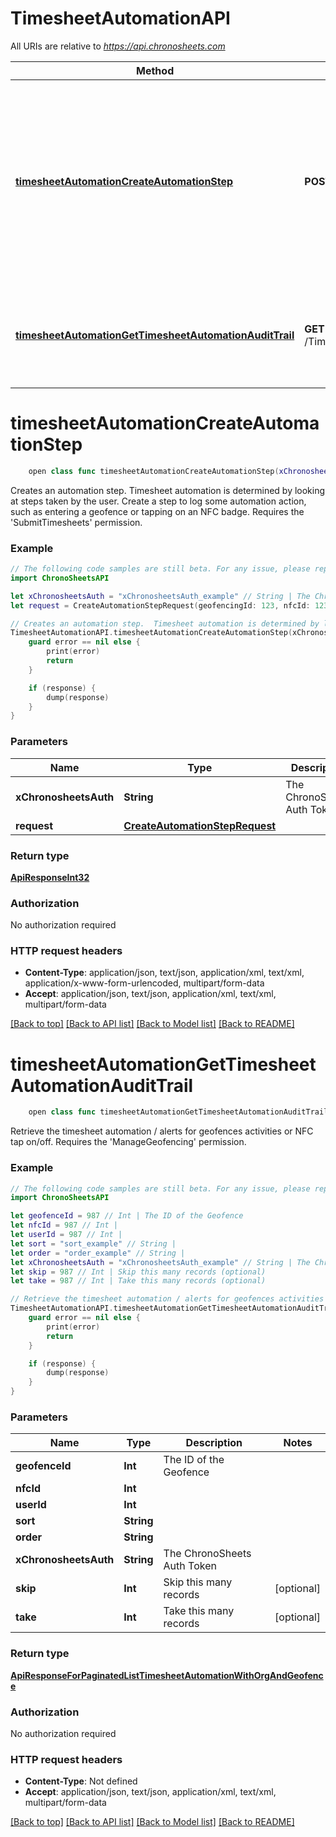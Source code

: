 # TimesheetAutomationAPI

All URIs are relative to *https://api.chronosheets.com*

Method | HTTP request | Description
------------- | ------------- | -------------
[**timesheetAutomationCreateAutomationStep**](TimesheetAutomationAPI.md#timesheetautomationcreateautomationstep) | **POST** /TimesheetAutomation/CreateAutomationStep | Creates an automation step.  Timesheet automation is determined by looking at steps taken by the user.  Create a step to log some automation action, such as entering a geofence or tapping on an NFC badge.  Requires the &#39;SubmitTimesheets&#39; permission.
[**timesheetAutomationGetTimesheetAutomationAuditTrail**](TimesheetAutomationAPI.md#timesheetautomationgettimesheetautomationaudittrail) | **GET** /TimesheetAutomation/GetTimesheetAutomationAuditTrail | Retrieve the timesheet automation / alerts for geofences activities or NFC tap on/off.  Requires the &#39;ManageGeofencing&#39; permission.


# **timesheetAutomationCreateAutomationStep**
```swift
    open class func timesheetAutomationCreateAutomationStep(xChronosheetsAuth: String, request: CreateAutomationStepRequest, completion: @escaping (_ data: ApiResponseInt32?, _ error: Error?) -> Void)
```

Creates an automation step.  Timesheet automation is determined by looking at steps taken by the user.  Create a step to log some automation action, such as entering a geofence or tapping on an NFC badge.  Requires the 'SubmitTimesheets' permission.

### Example 
```swift
// The following code samples are still beta. For any issue, please report via http://github.com/OpenAPITools/openapi-generator/issues/new
import ChronoSheetsAPI

let xChronosheetsAuth = "xChronosheetsAuth_example" // String | The ChronoSheets Auth Token
let request = CreateAutomationStepRequest(geofencingId: 123, nfcId: 123, automationActionType: "automationActionType_example", latitude: 123, longitude: 123, clientTime: Date()) // CreateAutomationStepRequest | 

// Creates an automation step.  Timesheet automation is determined by looking at steps taken by the user.  Create a step to log some automation action, such as entering a geofence or tapping on an NFC badge.  Requires the 'SubmitTimesheets' permission.
TimesheetAutomationAPI.timesheetAutomationCreateAutomationStep(xChronosheetsAuth: xChronosheetsAuth, request: request) { (response, error) in
    guard error == nil else {
        print(error)
        return
    }

    if (response) {
        dump(response)
    }
}
```

### Parameters

Name | Type | Description  | Notes
------------- | ------------- | ------------- | -------------
 **xChronosheetsAuth** | **String** | The ChronoSheets Auth Token | 
 **request** | [**CreateAutomationStepRequest**](CreateAutomationStepRequest.md) |  | 

### Return type

[**ApiResponseInt32**](ApiResponseInt32.md)

### Authorization

No authorization required

### HTTP request headers

 - **Content-Type**: application/json, text/json, application/xml, text/xml, application/x-www-form-urlencoded, multipart/form-data
 - **Accept**: application/json, text/json, application/xml, text/xml, multipart/form-data

[[Back to top]](#) [[Back to API list]](../README.md#documentation-for-api-endpoints) [[Back to Model list]](../README.md#documentation-for-models) [[Back to README]](../README.md)

# **timesheetAutomationGetTimesheetAutomationAuditTrail**
```swift
    open class func timesheetAutomationGetTimesheetAutomationAuditTrail(geofenceId: Int, nfcId: Int, userId: Int, sort: Sort_timesheetAutomationGetTimesheetAutomationAuditTrail, order: Order_timesheetAutomationGetTimesheetAutomationAuditTrail, xChronosheetsAuth: String, skip: Int? = nil, take: Int? = nil, completion: @escaping (_ data: ApiResponseForPaginatedListTimesheetAutomationWithOrgAndGeofence?, _ error: Error?) -> Void)
```

Retrieve the timesheet automation / alerts for geofences activities or NFC tap on/off.  Requires the 'ManageGeofencing' permission.

### Example 
```swift
// The following code samples are still beta. For any issue, please report via http://github.com/OpenAPITools/openapi-generator/issues/new
import ChronoSheetsAPI

let geofenceId = 987 // Int | The ID of the Geofence
let nfcId = 987 // Int | 
let userId = 987 // Int | 
let sort = "sort_example" // String | 
let order = "order_example" // String | 
let xChronosheetsAuth = "xChronosheetsAuth_example" // String | The ChronoSheets Auth Token
let skip = 987 // Int | Skip this many records (optional)
let take = 987 // Int | Take this many records (optional)

// Retrieve the timesheet automation / alerts for geofences activities or NFC tap on/off.  Requires the 'ManageGeofencing' permission.
TimesheetAutomationAPI.timesheetAutomationGetTimesheetAutomationAuditTrail(geofenceId: geofenceId, nfcId: nfcId, userId: userId, sort: sort, order: order, xChronosheetsAuth: xChronosheetsAuth, skip: skip, take: take) { (response, error) in
    guard error == nil else {
        print(error)
        return
    }

    if (response) {
        dump(response)
    }
}
```

### Parameters

Name | Type | Description  | Notes
------------- | ------------- | ------------- | -------------
 **geofenceId** | **Int** | The ID of the Geofence | 
 **nfcId** | **Int** |  | 
 **userId** | **Int** |  | 
 **sort** | **String** |  | 
 **order** | **String** |  | 
 **xChronosheetsAuth** | **String** | The ChronoSheets Auth Token | 
 **skip** | **Int** | Skip this many records | [optional] 
 **take** | **Int** | Take this many records | [optional] 

### Return type

[**ApiResponseForPaginatedListTimesheetAutomationWithOrgAndGeofence**](ApiResponseForPaginatedListTimesheetAutomationWithOrgAndGeofence.md)

### Authorization

No authorization required

### HTTP request headers

 - **Content-Type**: Not defined
 - **Accept**: application/json, text/json, application/xml, text/xml, multipart/form-data

[[Back to top]](#) [[Back to API list]](../README.md#documentation-for-api-endpoints) [[Back to Model list]](../README.md#documentation-for-models) [[Back to README]](../README.md)

